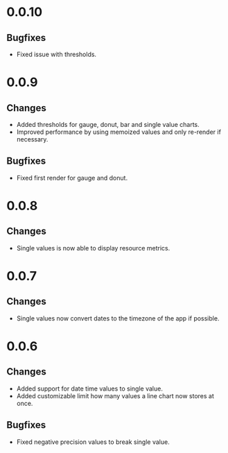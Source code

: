 

# 0.0.10

## Bugfixes

- Fixed issue with thresholds.

# 0.0.9

## Changes

- Added thresholds for gauge, donut, bar and single value charts.
- Improved performance by using memoized values and only re-render if necessary.

## Bugfixes

- Fixed first render for gauge and donut.

# 0.0.8

## Changes

- Single values is now able to display resource metrics.

# 0.0.7

## Changes

- Single values now convert dates to the timezone of the app if possible.

# 0.0.6

## Changes

- Added support for date time values to single value.
- Added customizable limit how many values a line chart now stores at once.

## Bugfixes

- Fixed negative precision values to break single value.
